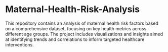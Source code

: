 # Maternal-Health-Risk-Analysis
This repository contains an analysis of maternal health risk factors based on a comprehensive dataset, focusing on key health metrics across different age groups. The project includes visualizations and insights aimed at identifying trends and correlations to inform targeted healthcare interventions.
